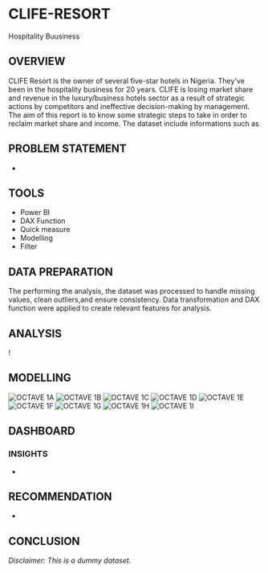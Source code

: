 # CLIFE-RESORT
Hospitality Buusiness

## OVERVIEW
CLIFE Resort is the owner of several five-star hotels in Nigeria. They've been in the hospitality business for 20 years. CLIFE is losing market share and revenue in the luxury/business hotels sector as a result of strategic actions by competitors and ineffective decision-making by management. The aim of  this report is to know some strategic steps to take in order to reclaim market share and income.
The dataset include informations such as 

## PROBLEM STATEMENT
* 

## TOOLS
* Power BI
* DAX Function
* Quick measure
* Modelling
* Filter

## DATA PREPARATION
The performing the analysis, the dataset was processed to handle missing values, clean outliers,and ensure consistency. Data transformation and DAX function were applied to create relevant features for analysis.

## ANALYSIS
!

## MODELLING
![OCTAVE 1A](https://user-images.githubusercontent.com/72547309/235420967-2cd58c05-040d-44d9-8b6f-78dabaa68b7f.jpg)
![OCTAVE 1B](https://user-images.githubusercontent.com/72547309/235421021-cd765660-6b91-495f-8e7d-0f003cc693ef.jpg)
![OCTAVE 1C](https://user-images.githubusercontent.com/72547309/235421057-948e9d5b-575a-424c-b278-8aac8312d903.jpg)
![OCTAVE 1D](https://user-images.githubusercontent.com/72547309/235421076-bc5138d4-707e-494f-94ac-c50151d69583.jpg)
![OCTAVE 1E](https://user-images.githubusercontent.com/72547309/235421105-513fbca4-3bcc-4f42-8609-8d7aeb1271f1.jpg)
![OCTAVE 1F](https://user-images.githubusercontent.com/72547309/235421166-9dcd4033-bfcb-41dc-ba49-8c9d6dcb7022.jpg)
![OCTAVE 1G](https://user-images.githubusercontent.com/72547309/235421198-16150892-1daa-4f8d-94de-adfdb1a91d1e.jpg)
![OCTAVE 1H](https://user-images.githubusercontent.com/72547309/235421282-5fa03c9d-e71d-4ff4-9fc3-cf4c343d843b.jpg)
![OCTAVE 1I](https://user-images.githubusercontent.com/72547309/235421347-7292705b-6da0-4b80-9e78-64a88059ea34.jpg)


## DASHBOARD


### INSIGHTS
* 

## RECOMMENDATION
* 
## CONCLUSION


_Disclaimer: This is a dummy dataset._

